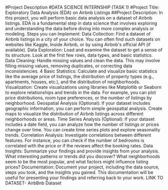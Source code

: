 #Project Description
#DATA SCIENCE INTERNSHIP (TASK 1) 
#Project Title: Exploratory Data Analysis (EDA) on Airbnb Listings 
##Project Description: In this project, you will perform basic data analysis on a dataset of 
Airbnb listings. EDA is a fundamental step in data science that involves exploring and 
understanding the data before diving into more complex analysis or modeling.
Steps you can Implement: 
Data Collection: Find a dataset of Airbnb listings in a city of your choice. You can often 
find such datasets on websites like Kaggle, Inside Airbnb, or by using Airbnb's official 
API (if available).
Data Exploration: Load and examine the dataset to get a sense of its structure. Look at 
the first few rows, data types, and basic statistics.
Data Cleaning: Handle missing values and clean the data. This may involve filling 
missing values, removing duplicates, or correcting data inconsistencies.
4
Basic Statistics: Calculate and visualize basic statistics like the average price of listings, 
the distribution of property types (e.g., apartments, houses, etc.), and the distribution of 
neighborhoods.
Visualization: Create visualizations using libraries like Matplotlib or Seaborn to explore 
relationships and trends in the data. For example, you can plot price distributions, room 
type preferences, or the number of listings by neighborhood.
Geospatial Analysis (Optional): If your dataset includes geographic information, you 
can perform simple geospatial analysis. Create maps to visualize the distribution of 
Airbnb listings across different neighborhoods or areas.
Time Series Analysis (Optional): If your dataset includes a date field, you can analyze 
how the number of listings or prices change over time. You can create time series plots 
and explore seasonality trends.
Correlation Analysis: Investigate correlations between different features. For instance, 
you can check if the number of bedrooms is correlated with the price or if the reviews 
affect the booking rates.
Data Insights: Summarize your findings and provide insights from your analysis. What 
interesting patterns or trends did you discover? What neighborhoods seem to be the 
most popular, and what factors might influence listing prices?
Documentation: Document your project, including the data source, steps you took, and 
the insights you gained. This documentation will be useful for presenting your findings 
and referring back to your work.
LINK TO DATASET- AirbBnb Dataset
